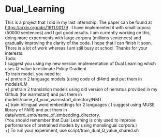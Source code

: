 # Dual_Learning
This is a project that I did in my last internship. The paper can be found at https://arxiv.org/abs/1611.00179 . I have implemented it with small copora (50000 sentences) and I got good results. I am currently working on this, doing more experiments with large corpora (millions sentences) and gradually improving the clarity of the code. I hope that I can finish it soon. There is a lot of work whereas I am still busy at school. Thanks for your interests. <br />
Todo: <br />
I suggest you using my new version implementation of Dual Learning which uses Q-value to estimate Policy Gradient. <br />
To train model, you need to: <br />
+) pretrain 2 language models (using code of dl4mt) and put them in models/LM  <br />
+) pretrain 2 translation models using old version of nematus provided in my Github (for warmstart) and put them in models/name_of_your_warmstart_directory/NMT. <br />
+) train bilingual word embeddings for 2 languages ( I suggest using MUSE library of FAIR) and put them in data/word_emb/name_of_embedding_directory. <br />
(You should remember that Dual Learning is only used to improve performance of pretrained models by using monolingual corpora.)<br />
+) To run your experiment, use script/train_dual_Q_value_shared.sh
